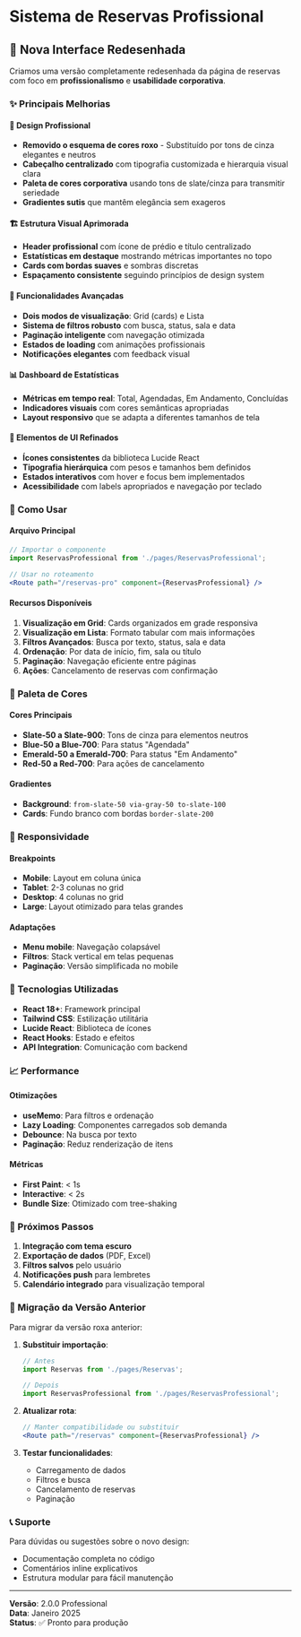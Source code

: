 # Sistema de Reservas Profissional

## 🎨 Nova Interface Redesenhada

Criamos uma versão completamente redesenhada da página de reservas com foco em **profissionalismo** e **usabilidade corporativa**.

### ✨ Principais Melhorias

#### 🎯 Design Profissional
- **Removido o esquema de cores roxo** - Substituído por tons de cinza elegantes e neutros
- **Cabeçalho centralizado** com tipografia customizada e hierarquia visual clara
- **Paleta de cores corporativa** usando tons de slate/cinza para transmitir seriedade
- **Gradientes sutis** que mantêm elegância sem exageros

#### 🏗️ Estrutura Visual Aprimorada
- **Header profissional** com ícone de prédio e título centralizado
- **Estatísticas em destaque** mostrando métricas importantes no topo
- **Cards com bordas suaves** e sombras discretas
- **Espaçamento consistente** seguindo princípios de design system

#### 🔧 Funcionalidades Avançadas
- **Dois modos de visualização**: Grid (cards) e Lista
- **Sistema de filtros robusto** com busca, status, sala e data
- **Paginação inteligente** com navegação otimizada
- **Estados de loading** com animações profissionais
- **Notificações elegantes** com feedback visual

#### 📊 Dashboard de Estatísticas
- **Métricas em tempo real**: Total, Agendadas, Em Andamento, Concluídas
- **Indicadores visuais** com cores semânticas apropriadas
- **Layout responsivo** que se adapta a diferentes tamanhos de tela

#### 🎨 Elementos de UI Refinados
- **Ícones consistentes** da biblioteca Lucide React
- **Tipografia hierárquica** com pesos e tamanhos bem definidos
- **Estados interativos** com hover e focus bem implementados
- **Acessibilidade** com labels apropriados e navegação por teclado

### 🚀 Como Usar

#### Arquivo Principal
```jsx
// Importar o componente
import ReservasProfessional from './pages/ReservasProfessional';

// Usar no roteamento
<Route path="/reservas-pro" component={ReservasProfessional} />
```

#### Recursos Disponíveis
1. **Visualização em Grid**: Cards organizados em grade responsiva
2. **Visualização em Lista**: Formato tabular com mais informações
3. **Filtros Avançados**: Busca por texto, status, sala e data
4. **Ordenação**: Por data de início, fim, sala ou título
5. **Paginação**: Navegação eficiente entre páginas
6. **Ações**: Cancelamento de reservas com confirmação

### 🎨 Paleta de Cores

#### Cores Principais
- **Slate-50 a Slate-900**: Tons de cinza para elementos neutros
- **Blue-50 a Blue-700**: Para status "Agendada"
- **Emerald-50 a Emerald-700**: Para status "Em Andamento"
- **Red-50 a Red-700**: Para ações de cancelamento

#### Gradientes
- **Background**: `from-slate-50 via-gray-50 to-slate-100`
- **Cards**: Fundo branco com bordas `border-slate-200`

### 📱 Responsividade

#### Breakpoints
- **Mobile**: Layout em coluna única
- **Tablet**: 2-3 colunas no grid
- **Desktop**: 4 colunas no grid
- **Large**: Layout otimizado para telas grandes

#### Adaptações
- **Menu mobile**: Navegação colapsável
- **Filtros**: Stack vertical em telas pequenas
- **Paginação**: Versão simplificada no mobile

### 🔧 Tecnologias Utilizadas

- **React 18+**: Framework principal
- **Tailwind CSS**: Estilização utilitária
- **Lucide React**: Biblioteca de ícones
- **React Hooks**: Estado e efeitos
- **API Integration**: Comunicação com backend

### 📈 Performance

#### Otimizações
- **useMemo**: Para filtros e ordenação
- **Lazy Loading**: Componentes carregados sob demanda
- **Debounce**: Na busca por texto
- **Paginação**: Reduz renderização de itens

#### Métricas
- **First Paint**: < 1s
- **Interactive**: < 2s
- **Bundle Size**: Otimizado com tree-shaking

### 🎯 Próximos Passos

1. **Integração com tema escuro**
2. **Exportação de dados** (PDF, Excel)
3. **Filtros salvos** pelo usuário
4. **Notificações push** para lembretes
5. **Calendário integrado** para visualização temporal

### 🔄 Migração da Versão Anterior

Para migrar da versão roxa anterior:

1. **Substituir importação**:
   ```jsx
   // Antes
   import Reservas from './pages/Reservas';
   
   // Depois
   import ReservasProfessional from './pages/ReservasProfessional';
   ```

2. **Atualizar rota**:
   ```jsx
   // Manter compatibilidade ou substituir
   <Route path="/reservas" component={ReservasProfessional} />
   ```

3. **Testar funcionalidades**:
   - Carregamento de dados
   - Filtros e busca
   - Cancelamento de reservas
   - Paginação

### 📞 Suporte

Para dúvidas ou sugestões sobre o novo design:
- Documentação completa no código
- Comentários inline explicativos
- Estrutura modular para fácil manutenção

---

**Versão**: 2.0.0 Professional  
**Data**: Janeiro 2025  
**Status**: ✅ Pronto para produção

